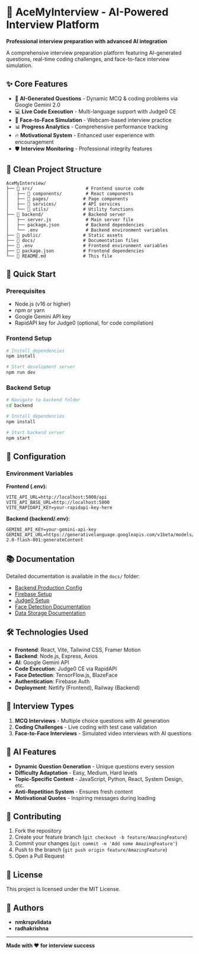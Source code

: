 <!--nmkrspvlidata-->
<!--radhakrishna-->

# 🎯 AceMyInterview - AI-Powered Interview Platform
**Professional interview preparation with advanced AI integration**

A comprehensive interview preparation platform featuring AI-generated questions, real-time coding challenges, and face-to-face interview simulation.

## ✨ **Core Features**

- 🤖 **AI-Generated Questions** - Dynamic MCQ & coding problems via Google Gemini 2.0
- 💻 **Live Code Execution** - Multi-language support with Judge0 CE
- 🎥 **Face-to-Face Simulation** - Webcam-based interview practice  
- 📊 **Progress Analytics** - Comprehensive performance tracking
- 🔥 **Motivational System** - Enhanced user experience with encouragement
- 🛡️ **Interview Monitoring** - Professional integrity features

## 📁 **Clean Project Structure**

```
AceMyInterview/
├── 📁 src/                    # Frontend source code
│   ├── 📁 components/         # React components
│   ├── 📁 pages/             # Page components
│   ├── 📁 services/          # API services
│   └── 📁 utils/             # Utility functions
├── 📁 backend/               # Backend server
│   ├── server.js             # Main server file
│   ├── package.json          # Backend dependencies
│   └── .env                  # Backend environment variables
├── 📁 public/                # Static assets
├── 📁 docs/                  # Documentation files
├── 📄 .env                   # Frontend environment variables
├── 📄 package.json           # Frontend dependencies
└── 📄 README.md              # This file
```

## 🚦 Quick Start

### Prerequisites
- Node.js (v16 or higher)
- npm or yarn
- Google Gemini API key
- RapidAPI key for Judge0 (optional, for code compilation)

### Frontend Setup
```bash
# Install dependencies
npm install

# Start development server
npm run dev
```

### Backend Setup
```bash
# Navigate to backend folder
cd backend

# Install dependencies
npm install

# Start backend server
npm start
```

## 🔧 Configuration

### Environment Variables

**Frontend (.env):**
```env
VITE_API_URL=http://localhost:5000/api
VITE_API_BASE_URL=http://localhost:5000
VITE_RAPIDAPI_KEY=your-rapidapi-key-here
```

**Backend (backend/.env):**
```env
GEMINI_API_KEY=your-gemini-api-key
GEMINI_API_URL=https://generativelanguage.googleapis.com/v1beta/models/gemini-2.0-flash-001:generateContent
```

## 📚 Documentation

Detailed documentation is available in the `docs/` folder:
- [Backend Production Config](docs/BACKEND_PRODUCTION_CONFIG.md)
- [Firebase Setup](docs/FIREBASE_SETUP.md)
- [Judge0 Setup](docs/JUDGE0_SETUP.md)
- [Face Detection Documentation](docs/FACE_DETECTION_DOCUMENTATION.md)
- [Data Storage Documentation](docs/DATA_STORAGE_DOCUMENTATION.md)

## 🛠️ Technologies Used

- **Frontend**: React, Vite, Tailwind CSS, Framer Motion
- **Backend**: Node.js, Express, Axios
- **AI**: Google Gemini API
- **Code Execution**: Judge0 CE via RapidAPI
- **Face Detection**: TensorFlow.js, BlazeFace
- **Authentication**: Firebase Auth
- **Deployment**: Netlify (Frontend), Railway (Backend)

## 🎯 Interview Types

1. **MCQ Interviews** - Multiple choice questions with AI generation
2. **Coding Challenges** - Live coding with test case validation
3. **Face-to-Face Interviews** - Simulated video interviews with AI questions

## 🌟 AI Features

- **Dynamic Question Generation** - Unique questions every session
- **Difficulty Adaptation** - Easy, Medium, Hard levels
- **Topic-Specific Content** - JavaScript, Python, React, System Design, etc.
- **Anti-Repetition System** - Ensures fresh content
- **Motivational Quotes** - Inspiring messages during loading

## 🤝 Contributing

1. Fork the repository
2. Create your feature branch (`git checkout -b feature/AmazingFeature`)
3. Commit your changes (`git commit -m 'Add some AmazingFeature'`)
4. Push to the branch (`git push origin feature/AmazingFeature`)
5. Open a Pull Request

## 📄 License

This project is licensed under the MIT License.

## 👥 Authors

- **nmkrspvlidata**
- **radhakrishna**

---

**Made with ❤️ for interview success**
